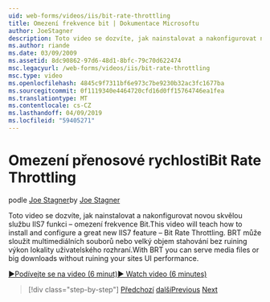 ```yaml
---
uid: web-forms/videos/iis/bit-rate-throttling
title: Omezení frekvence bit | Dokumentace Microsoftu
author: JoeStagner
description: Toto video se dozvíte, jak nainstalovat a nakonfigurovat novou skvělou službu IIS7 funkci – omezení frekvence Bit. S BRT může sloužit multimediálních souborů nebo withou velké soubory ke stažení...
ms.author: riande
ms.date: 03/09/2009
ms.assetid: 8dc90862-97d6-48d1-8bfc-79c70d622474
msc.legacyurl: /web-forms/videos/iis/bit-rate-throttling
msc.type: video
ms.openlocfilehash: 4845c9f7311bf6e973c7be9230b32ac3fc1677ba
ms.sourcegitcommit: 0f1119340e4464720cfd16d0ff15764746ea1fea
ms.translationtype: MT
ms.contentlocale: cs-CZ
ms.lasthandoff: 04/09/2019
ms.locfileid: "59405271"
---
```

# <a name="bit-rate-throttling"></a><span data-ttu-id="52e15-104">Omezení přenosové rychlosti</span><span class="sxs-lookup"><span data-stu-id="52e15-104">Bit Rate Throttling</span></span>

<span data-ttu-id="52e15-105">podle [Joe Stagner](https://github.com/JoeStagner)</span><span class="sxs-lookup"><span data-stu-id="52e15-105">by [Joe Stagner](https://github.com/JoeStagner)</span></span>

<span data-ttu-id="52e15-106">Toto video se dozvíte, jak nainstalovat a nakonfigurovat novou skvělou službu IIS7 funkci – omezení frekvence Bit.</span><span class="sxs-lookup"><span data-stu-id="52e15-106">This video will teach how to install and configure a great new IIS7 feature – Bit Rate Throttling.</span></span> <span data-ttu-id="52e15-107">BRT může sloužit multimediálních souborů nebo velký objem stahování bez ruining výkon lokality uživatelského rozhraní.</span><span class="sxs-lookup"><span data-stu-id="52e15-107">With BRT you can serve media files or big downloads without ruining your sites UI performance.</span></span>

[<span data-ttu-id="52e15-108">&#9654;Podívejte se na video (6 minut)</span><span class="sxs-lookup"><span data-stu-id="52e15-108">&#9654; Watch video (6 minutes)</span></span>](https://channel9.msdn.com/Blogs/ASP-NET-Site-Videos/bit-rate-throttling)

> [!div class="step-by-step"]
> <span data-ttu-id="52e15-109">[Předchozí](installing-ftp7.md)
> [další](iis7-playlists.md)</span><span class="sxs-lookup"><span data-stu-id="52e15-109">[Previous](installing-ftp7.md)
[Next](iis7-playlists.md)</span></span>
